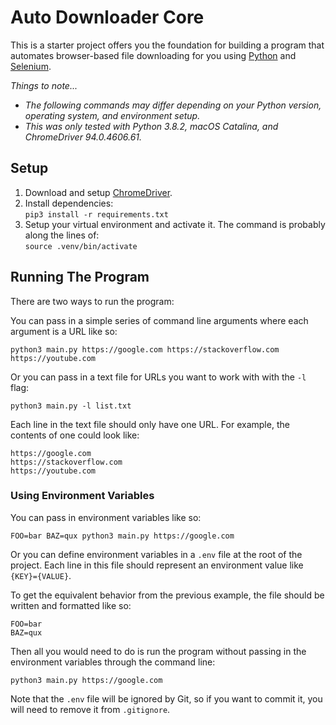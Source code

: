# Auto Downloader Core
This is a starter project offers you the foundation for building a program that automates browser-based file downloading for you using [Python](https://python.org) and [Selenium](https://selenium.dev).

*Things to note...*
- *The following commands may differ depending on your Python version, operating system, and environment setup.*
- *This was only tested with Python 3.8.2, macOS Catalina, and ChromeDriver 94.0.4606.61.*

## Setup
1. Download and setup [ChromeDriver](https://chromedriver.chromium.org/downloads).
2. Install dependencies:  
`pip3 install -r requirements.txt`
3. Setup your virtual environment and activate it. The command is probably along the lines of:  
`source .venv/bin/activate`

## Running The Program
There are two ways to run the program:

You can pass in a simple series of command line arguments where each argument is a URL like so:
```
python3 main.py https://google.com https://stackoverflow.com https://youtube.com
```

Or you can pass in a text file for URLs you want to work with with the `-l` flag:
```
python3 main.py -l list.txt
```

Each line in the text file should only have one URL. For example, the contents of one could look like:
```
https://google.com
https://stackoverflow.com
https://youtube.com
```

### Using Environment Variables
You can pass in environment variables like so:
```
FOO=bar BAZ=qux python3 main.py https://google.com
```

Or you can define environment variables in a `.env` file at the root of the project. Each line in this file should represent an environment value like `{KEY}={VALUE}`.

To get the equivalent behavior from the previous example, the file should be written and formatted like so:
```
FOO=bar
BAZ=qux
```

Then all you would need to do is run the program without passing in the environment variables through the command line:
```
python3 main.py https://google.com
```

Note that the `.env` file will be ignored by Git, so if you want to commit it, you will need to remove it from `.gitignore`.